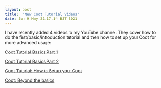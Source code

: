 ```yaml
---
layout: post
title:  "New Coot Tutorial Videos"
date: Sun 9 May 22:17:14 BST 2021
---
```



I have recently added 4 videos to my YouTube channel. They cover how
to do the first/basic/introduction tutorial and then how to set up
your Coot for more advanced usage:


[Coot Tutorial Basics Part 1](https://www.youtube.com/watch?v=YUHaSUX32Ic)

[Coot Tutorial Basics Part 2](https://www.youtube.com/watch?v=11RtenF5Hwg)

[Coot Tutorial: How to Setup your Coot](https://www.youtube.com/watch?v=WD8dkB15eGs)

[Coot: Beyond the basics ](https://www.youtube.com/watch?v=Hr5mZbzt45Q)

